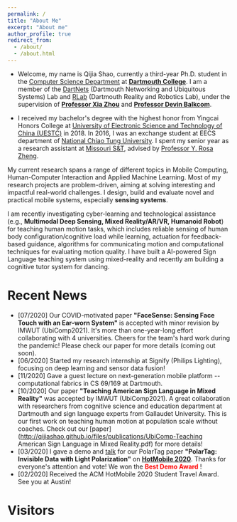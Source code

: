 ```yaml
---
permalink: /
title: "About Me"
excerpt: "About me"
author_profile: true
redirect_from: 
  - /about/
  - /about.html
---
```

* Welcome, my name is Qijia Shao,  currently a third-year Ph.D. student in the [Computer Science Department](https://web.cs.dartmouth.edu/) at [**Dartmouth College**](https://home.dartmouth.edu/). I am a member of the [DartNets](http://dartnets.cs.dartmouth.edu/) (Dartmouth Networking and Ubiquitous Systems) Lab and [RLab](https://rlab.cs.dartmouth.edu/home/) (Dartmouth Reality and Robotics Lab), under the supervision of [**Professor Xia Zhou**](https://www.cs.dartmouth.edu/~xia/) and [**Professor Devin Balkcom**](https://rlab.cs.dartmouth.edu/devin/).

* I received my bachelor's degree with the highest honor from Yingcai Honors College at [University of Electronic Science and Technology of China (UESTC)](https://en.uestc.edu.cn/) in 2018. In 2016, I was an exchange student at EECS department of [National Chiao Tung University](https://www.nctu.edu.tw/en).  I spent my senior year as a research assistant at [Missouri S&T](https://www.mst.edu/), advised by [Professor Y. Rosa Zheng](https://www.lehigh.edu/~yrz218/).

<!-- * During my undergraduate study, I focused more on optimization and statistical signal processing in wireless communication. I am lucky to have been working at National Key Laboratory of Science and Technology on Communication, advised by [Professor Jun Wang](https://scholar.google.com.hk/citations?user=bOK-froAAAAJ&hl=zh-CN) and at Center for Real-time Adaptive Signal Processing, advised by [Professor Y. Rosa Zheng](https://www.lehigh.edu/~yrz218/) -->
<!-- * During my undergraduate study, I am lucky to have been working at Center for Real-time Adaptive Signal Processing, advised by [Professor Y. Rosa Zheng](https://www.lehigh.edu/~yrz218/) -->
                                                                                                                                                                                                                    
My current research spans a range of different topics in Mobile Computing, Human-Computer Interaction and Applied Machine Learning. Most of my research projects are problem-driven, aiming at solving interesting and impactful real-world challenges. I design, build and evaluate novel and practical mobile systems, especially **sensing systems**. 
<!-- I have developed soft electronics and fabric sensing system for continuous joint monitoring and 1-D touch input.  -->
I am recently investigating cyber-learning and technological assistance (e.g., **Multimodal Deep Sensing, Mixed Reality/AR/VR, Humanoid Robot**) for teaching human motion tasks, which includes reliable sensing of human body configuration/cognitive load while learning, actuation for feedback-based guidance, algorithms for communicating motion and computational techniques for evaluating motion quality. I have built a AI-powered Sign Language teaching system using mixed-reality and recently am building a cognitive tutor system for dancing.


<!-- **I am actively seeking for a research intern position for summer 2021. Please ** -->

Recent News
======
* [07/2020] Our COVID-motivated paper **"FaceSense: Sensing Face Touch with an Ear-worn System"** is accepted with minor revision by IMWUT (UbiComp2021). It's more than one-year-long effort collaborating with 4 universities. Cheers for the team's hard work during the pandemic!  Please check our paper  for more details (coming out soon). 
* [06/2020] Started my research internship at Signify (Philips Lighting), focusing on deep learning and sensor data fusion!
* [11/2020] Gave a guest lecture on next-generation mobile  platform -- computational fabrics in CS 69/169 at Dartmouth.
* [10/2020] Our paper **"Teaching American Sign Language in Mixed Reality"** was accepted by IMWUT (UbiComp2021). A great collaboration with researchers from cognitive science and education department at Dartmouth and sign language experts from Gallaudet University. This is our first work on teaching human motion at population scale without coaches. Check out our [paper](http://qijiashao.github.io/files/publications/UbiComp-Teaching American Sign Language in Mixed Reality.pdf) for more details!
* [03/2020] I gave a demo and [talk](https://www.youtube.com/watch?v=lHfvueWdjJQ&t=6s) for our PolarTag paper **"PolarTag: Invisible Data with Light Polarization"** on **[HotMobile 2020](http://www.hotmobile.org/2020/)**. Thanks for everyone's attention and vote! We won the <span style="color:red"> **Best Demo Award** </span>!
* [02/2020] Received the ACM HotMobile 2020 Student Travel Award. See you at Austin!

<!-- * [12/2019] One paper got accepted by **[HotMobile 2020](http://www.hotmobile.org/2020/)**.
* [12/2019] One paper got accepted by **[CHI 2020](https://chi2020.acm.org/)**.
* [09/2019] I presented our fabric paper **"Reconstructing Human Joint Motion with Computational Fabrics"** on **[UbiComp 2019](http://ubicomp.org/ubicomp2019/)** in London. -->




Visitors
=======
<script type='text/javascript' id='clustrmaps' src='//cdn.clustrmaps.com/map_v2.js?cl=080808&w=250&t=n&d=gkUgx_rJxyGnlm9h49vUyEn8lS4ZIy-1rPBbiEUZCKY&co=ffffff&cmo=3acc3a&cmn=ff5353&ct=808080'></script>


